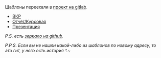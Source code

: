 Шаблоны переехали в [проект на gitlab](https://gitlab.com/kspt-templates).

* [ВКР](https://gitlab.com/kspt-templates/thesis)
* [Отчёт/Курсовая](https://gitlab.com/kspt-templates/report)
* [Презентация](https://gitlab.com/kspt-templates/presentation)

*P.S. есть [зеркало на github](https://github.com/kspt-templates).*

*P.P.S. Если вы не нашли какой-либо из шаблонов по новому адресу, то это гит, у него есть история ^.~*

